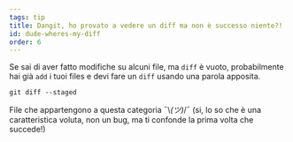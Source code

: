```yaml
---
tags: tip
title: Dangit, ho provato a vedere un diff ma non è successo niente?! 
id: dude-wheres-my-diff
order: 6
---
```


Se sai di aver fatto modifiche su alcuni file, ma `diff` è vuoto, probabilmente hai già `add` i tuoi files e devi fare un `diff` usando una parola apposita.

```git
git diff --staged
```

File che appartengono a questa categoria &macr;\\_(ツ)_/&macr; (si, lo so che è una caratteristica voluta, non un bug, ma ti confonde la prima volta che succede!)
